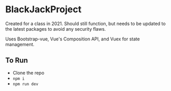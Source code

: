 # BlackJackProject
Created for a class in 2021. Should still function, but needs to be updated to the latest packages to avoid any security flaws. 

Uses Bootstrap-vue, Vue's Composition API, and Vuex for state management.

## To Run
* Clone the repo
* `npm i`
* `npm run dev`
  
